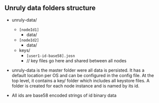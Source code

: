 ## Unruly data folders structure

- unruly-data/     
    - `[nodeId1]`
	    - data/
    - `[nodeId2]`
	    - data/
    - keys/
        - `[user1-id-base58].josn`
	    - // key files go here and shared between all nodes


- unruly-data is the master folder were all data is persisted. It has a default location per OS and can be configured in the config file.
At the top level, it contains a key/ folder which includes all keystore files.
A folder is created for each node instance and is named by its id.

- All ids are base58 encoded strings of id binary data


